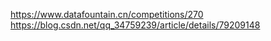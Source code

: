 https://www.datafountain.cn/competitions/270
https://blog.csdn.net/qq_34759239/article/details/79209148